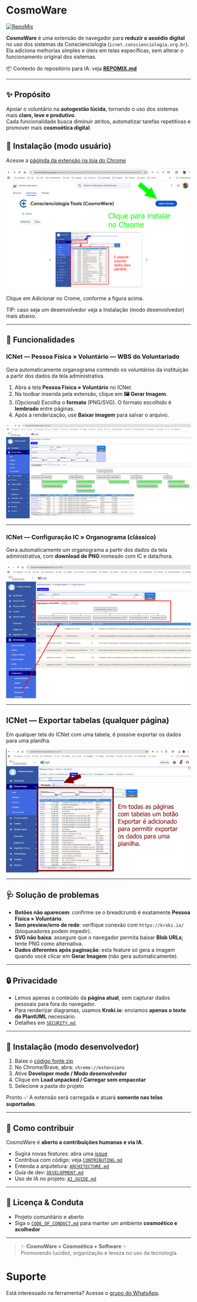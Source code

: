 # CosmoWare

[![RepoMix](https://img.shields.io/badge/RepoMix-enabled-4B8BF4)](https://repomix.com)

**CosmoWare** é uma extensão de navegador para **reduzir o assédio digital** no uso dos sistemas da Conscienciologia (`icnet.conscienciologia.org.br`).  
Ela adiciona melhorias simples e úteis em telas específicas, sem alterar o funcionamento original dos sistemas.

📦 Contexto do repositório para IA: veja **[REPOMIX.md](./REPOMIX.md)**

---

## ✨ Propósito

Apoiar o voluntário na **autogestão lúcida**, tornando o uso dos sistemas mais **claro, leve e produtivo**.  
Cada funcionalidade busca diminuir atritos, automatizar tarefas repetitivas e promover mais **cosmoética digital**.

## 🔧 Instalação (modo usuário)

Acesse a [páginda da extensão na loja do Chrome](https://chromewebstore.google.com/detail/mamilhfnkleimaphdjpkinkekdbkbacl?utm_source=item-github-readme)

![](doc/2025-09-17_09-27-chrome-install.png)

Clique em Adicionar no Crome, conforme a figura acima.

TIP: caso seja um desenvolvedor veja a Instalação (modo desenvolvedor) mais abaixo.

---

## 🚀 Funcionalidades

### ICNet — Pessoa Física » Voluntário — **WBS do Voluntariado**

Gera automaticamente organograma contendo os voluntários da instituição a partir dos dados da tela administrativa.

1. Abra a tela **Pessoa Física » Voluntário** no ICNet.
2. Na toolbar inserida pela extensão, clique em **🖼️ Gerar Imagem**.
3. (Opcional) Escolha o **formato** (PNG/SVG). O formato escolhido é **lembrado** entre páginas.
4. Após a renderização, use **Baixar imagem** para salvar o arquivo.

![](doc/feature-pessoa-fisica-voluntario.png)

---

### ICNet — Configuração IC » Organograma (clássico)

Gera automaticamente um organograma a partir dos dados da tela administrativa, com **download de PNG** nomeado com IC e data/hora.

![](doc/feature-configuracoes-ic-organograma-voluntario.png)

---

## ICNet — Exportar tabelas (qualquer página)

Em qualquer tela do ICNet com uma tabela, é possíve exportar os dados para uma planilha.

![](doc/expotar-exportar-planilhas.png)

---

## 🩺 Solução de problemas

- **Botões não aparecem**: confirme se o breadcrumb é exatamente **Pessoa Física » Voluntário**.
- **Sem preview/erro de rede**: verifique conexão com `https://kroki.io/` (bloqueadores podem impedir).
- **SVG não baixa**: assegure que o navegador permita baixar **Blob URLs**; tente PNG como alternativa.
- **Dados diferentes após paginação**: esta feature só gera a imagem quando você clicar em **Gerar Imagem** (não gera automaticamente).

---

## 🔒 Privacidade

- Lemos apenas o conteúdo da **página atual**, sem capturar dados pessoais para fora do navegador.
- Para renderizar diagramas, usamos **Kroki.io**: enviamos **apenas o texto do PlantUML** necessário.
- Detalhes em [`SECURITY.md`](./SECURITY.md).

---

## 🔧 Instalação (modo desenvolvedor)

1. Baixe o [código fonte zip](https://github.com/conscienciologia/CosmoWare/releases/latest/)
2. No Chrome/Brave, abra: `chrome://extensions`
3. Ative **Developer mode / Modo desenvolvedor**
4. Clique em **Load unpacked / Carregar sem empacotar**
5. Selecione a pasta do projeto

Pronto ✅ A extensão será carregada e atuará **somente nas telas suportadas**.

---

## 🤝 Como contribuir

CosmoWare é **aberto a contribuições humanas e via IA**.

- Sugira novas features: abra uma [issue](./.github/ISSUE_TEMPLATE/feature_request.md)
- Contribua com código: veja [`CONTRIBUTING.md`](./CONTRIBUTING.md)
- Entenda a arquitetura: [`ARCHITECTURE.md`](./ARCHITECTURE.md)
- Guia de dev: [`DEVELOPMENT.md`](./DEVELOPMENT.md)
- Uso de IA no projeto: [`AI_GUIDE.md`](./AI_GUIDE.md)

---

## 📜 Licença & Conduta

- Projeto comunitário e aberto
- Siga o [`CODE_OF_CONDUCT.md`](./CODE_OF_CONDUCT.md) para manter um ambiente **cosmoético e acolhedor**

---

> ✨ **CosmoWare = Cosmoética + Software** ✨  
> Promovendo lucidez, organização e leveza no uso da tecnologia.

# Suporte

Está interessado na ferramenta? Acesse o [grupo do WhatsApp](https://chat.whatsapp.com/E27UQLdYsxFJs5PVHAWgkg?mode=ems_share_c).
